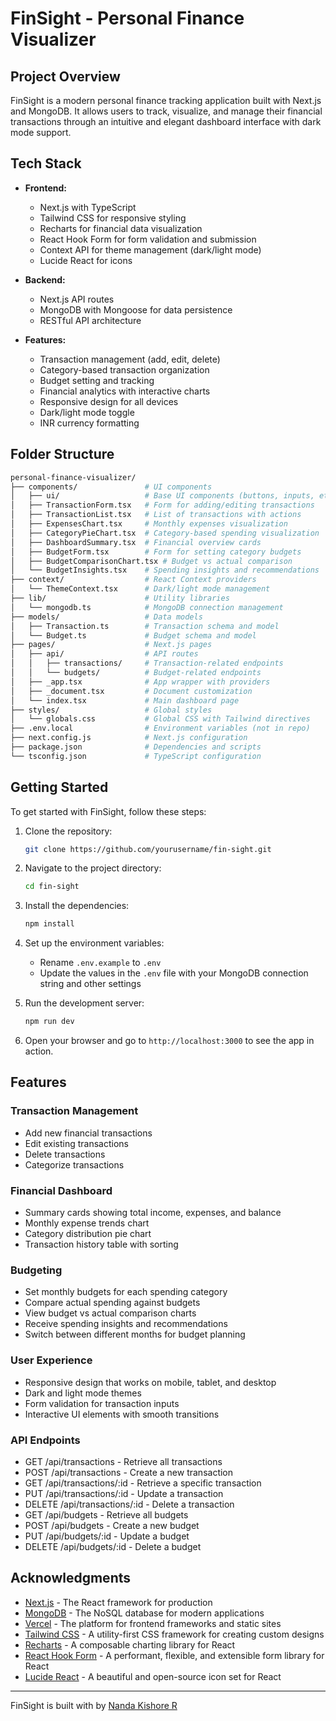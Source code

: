 # FinSight - Personal Finance Visualizer

## Project Overview

FinSight is a modern personal finance tracking application built with Next.js and MongoDB. It allows users to track, visualize, and manage their financial transactions through an intuitive and elegant dashboard interface with dark mode support.

## Tech Stack

- **Frontend:**
  - Next.js with TypeScript
  - Tailwind CSS for responsive styling
  - Recharts for financial data visualization
  - React Hook Form for form validation and submission
  - Context API for theme management (dark/light mode)
  - Lucide React for icons

- **Backend:**
  - Next.js API routes
  - MongoDB with Mongoose for data persistence
  - RESTful API architecture

- **Features:**
  - Transaction management (add, edit, delete)
  - Category-based transaction organization
  - Budget setting and tracking
  - Financial analytics with interactive charts
  - Responsive design for all devices
  - Dark/light mode toggle
  - INR currency formatting

## Folder Structure

```bash
personal-finance-visualizer/
├── components/               # UI components
│   ├── ui/                   # Base UI components (buttons, inputs, etc.)
│   ├── TransactionForm.tsx   # Form for adding/editing transactions
│   ├── TransactionList.tsx   # List of transactions with actions
│   ├── ExpensesChart.tsx     # Monthly expenses visualization
│   ├── CategoryPieChart.tsx  # Category-based spending visualization
│   ├── DashboardSummary.tsx  # Financial overview cards
│   ├── BudgetForm.tsx        # Form for setting category budgets
│   ├── BudgetComparisonChart.tsx # Budget vs actual comparison
│   └── BudgetInsights.tsx    # Spending insights and recommendations
├── context/                  # React Context providers
│   └── ThemeContext.tsx      # Dark/light mode management
├── lib/                      # Utility libraries
│   └── mongodb.ts            # MongoDB connection management
├── models/                   # Data models
│   ├── Transaction.ts        # Transaction schema and model
│   └── Budget.ts             # Budget schema and model
├── pages/                    # Next.js pages
│   ├── api/                  # API routes
│   │   ├── transactions/     # Transaction-related endpoints
│   │   └── budgets/          # Budget-related endpoints
│   ├── _app.tsx              # App wrapper with providers
│   ├── _document.tsx         # Document customization
│   └── index.tsx             # Main dashboard page
├── styles/                   # Global styles
│   └── globals.css           # Global CSS with Tailwind directives
├── .env.local                # Environment variables (not in repo)
├── next.config.js            # Next.js configuration
├── package.json              # Dependencies and scripts
└── tsconfig.json             # TypeScript configuration
```

## Getting Started

To get started with FinSight, follow these steps:

1. Clone the repository:

   ```bash
   git clone https://github.com/yourusername/fin-sight.git
   ```

2. Navigate to the project directory:

   ```bash
   cd fin-sight
   ```

3. Install the dependencies:

   ```bash
   npm install
   ```

4. Set up the environment variables:

   - Rename `.env.example` to `.env`
   - Update the values in the `.env` file with your MongoDB connection string and other settings

5. Run the development server:

   ```bash
   npm run dev
   ```

6. Open your browser and go to `http://localhost:3000` to see the app in action.

## Features

### Transaction Management

- Add new financial transactions
- Edit existing transactions
- Delete transactions
- Categorize transactions

### Financial Dashboard

- Summary cards showing total income, expenses, and balance
- Monthly expense trends chart
- Category distribution pie chart
- Transaction history table with sorting

### Budgeting

- Set monthly budgets for each spending category
- Compare actual spending against budgets
- View budget vs actual comparison charts
- Receive spending insights and recommendations
- Switch between different months for budget planning

### User Experience

- Responsive design that works on mobile, tablet, and desktop
- Dark and light mode themes
- Form validation for transaction inputs
- Interactive UI elements with smooth transitions

### API Endpoints

- GET /api/transactions - Retrieve all transactions
- POST /api/transactions - Create a new transaction
- GET /api/transactions/:id - Retrieve a specific transaction
- PUT /api/transactions/:id - Update a transaction
- DELETE /api/transactions/:id - Delete a transaction
- GET /api/budgets - Retrieve all budgets
- POST /api/budgets - Create a new budget
- PUT /api/budgets/:id - Update a budget
- DELETE /api/budgets/:id - Delete a budget


## Acknowledgments

- [Next.js](https://nextjs.org/) - The React framework for production
- [MongoDB](https://www.mongodb.com/) - The NoSQL database for modern applications
- [Vercel](https://vercel.com/) - The platform for frontend frameworks and static sites
- [Tailwind CSS](https://tailwindcss.com/) - A utility-first CSS framework for creating custom designs
- [Recharts](https://recharts.org/) - A composable charting library for React
- [React Hook Form](https://react-hook-form.com/) - A performant, flexible, and extensible form library for React
- [Lucide React](https://lucide.dev/) - A beautiful and open-source icon set for React

---

FinSight is built with by [Nanda Kishore R](https://github.com/NandaKishore242)
